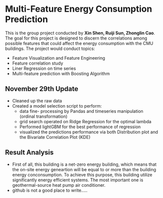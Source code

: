 # Multi-Feature Energy Consumption Prediction 
This is the group project conducted by **Xin Shen, Ruiji Sun, Zhonglin Cao**. The goal for this project is designed to discern the correlations among possible features that could affect the energy consumption with the CMU buildings. The project would conduct topics:
- Feature Visualization and Feature Engineering 
- Feature correlation study
- Liner Regression on time series
- Multi-feature prediction with Boosting Algorithm

## November 29th Update
- Cleaned up the raw data
- Created a model selection script to perform:
	- data fine- processing by Pandas and timeseries manipulation (ordinal transformation)
	- grid search operated on Ridge Regression for the optimal lambda
	- Performed lightGBM for the best performance of regression
	- visualized the predictions performance via both Distribution plot and the Bivariate Correlation Plot (KDE)
	
	
## Result Analysis
- First of all, this building is a net-zero energy building, which means that the on-site  energy geneartion will be equal to or more than the building energy conconsumption. To achieve this purpose, this building utilize significantly energy efficient systems. The most important one is geothermal-source heat pump air conditioner.
- github is not a good place to write.....
